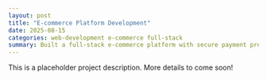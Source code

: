 ```yaml
---
layout: post
title: "E-commerce Platform Development"
date: 2025-08-15
categories: web-development e-commerce full-stack
summary: Built a full-stack e-commerce platform with secure payment processing and user authentication.
---
```


This is a placeholder project description. More details to come soon!